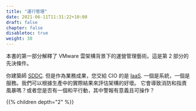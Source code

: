 ```yaml
---
title: "運行管理"
date: 2021-06-11T11:31:22+10:00
draft: false
chapter: false
disabletoc: true
weight: 30
---
```


本書的第一部分解釋了 VMware 雲架構背景下的運營管理藝術。這是第 2 部分的先決條件。

你建築師 [SDDC](https://en.wikipedia.org/wiki/Software-defined_data_center). 但是作為業務成果，您交給 CIO 的是 [IaaS](https://en.wikipedia.org/wiki/Infrastructure_as_a_service). 一個是系統，一個是服務。我們可以根據生產中的實際結果來評估架構的好壞。 它會導致消防和指責風暴嗎？或者您是否有一個和平行動，其中警報有意義且可操作？

{{% children depth="2" %}}